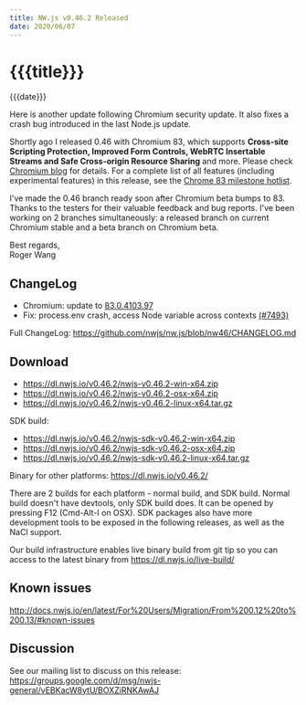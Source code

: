 ```yaml
---
title: NW.js v0.46.2 Released
date: 2020/06/07
---
```

# {{{title}}}
{{{date}}}

Here is another update following Chromium security update. It also fixes a crash bug introduced in the last Node.js update.

Shortly ago I released 0.46 with Chromium 83, which supports **Cross-site Scripting Protection, Improved Form Controls, WebRTC Insertable Streams and Safe Cross-origin Resource Sharing** and more. Please check [Chromium blog](https://blog.chromium.org/2020/04/chrome-83-beta-cross-site-scripting.html) for details. For a complete list of all features (including experimental features) in this release, see the [Chrome 83 milestone hotlist](https://www.chromestatus.com/features#milestone=83).

I've made the 0.46 branch ready soon after Chromium beta bumps to 83. Thanks to the testers for their valuable feedback and bug reports. I've been working on 2 branches simultaneously: a released branch on current Chromium stable and a beta branch on Chromium beta.

Best regards,  
Roger Wang

## ChangeLog

- Chromium: update to [83.0.4103.97](https://chromereleases.googleblog.com/2020/06/stable-channel-update-for-desktop.html)
- Fix: process.env crash, access Node variable across contexts [(#7493)](https://github.com/nwjs/nw.js/issues/7493)

Full ChangeLog: https://github.com/nwjs/nw.js/blob/nw46/CHANGELOG.md

## Download 

* https://dl.nwjs.io/v0.46.2/nwjs-v0.46.2-win-x64.zip 
* https://dl.nwjs.io/v0.46.2/nwjs-v0.46.2-osx-x64.zip 
* https://dl.nwjs.io/v0.46.2/nwjs-v0.46.2-linux-x64.tar.gz 

SDK build: 
* https://dl.nwjs.io/v0.46.2/nwjs-sdk-v0.46.2-win-x64.zip 
* https://dl.nwjs.io/v0.46.2/nwjs-sdk-v0.46.2-osx-x64.zip 
* https://dl.nwjs.io/v0.46.2/nwjs-sdk-v0.46.2-linux-x64.tar.gz 

Binary for other platforms: https://dl.nwjs.io/v0.46.2/ 

There are 2 builds for each platform - normal build, and SDK build. Normal build doesn't have devtools, only SDK build does. lt can be opened by pressing F12 (Cmd-Alt-I on OSX). SDK packages also have more development tools to be exposed in the following releases, as well as the NaCl support.

Our build infrastructure enables live binary build from git tip so you can access to the latest binary from https://dl.nwjs.io/live-build/ 

## Known issues 

http://docs.nwjs.io/en/latest/For%20Users/Migration/From%200.12%20to%200.13/#known-issues

## Discussion

See our mailing list to discuss on this release: https://groups.google.com/d/msg/nwjs-general/vEBKacW8ytU/BOXZiRNKAwAJ
